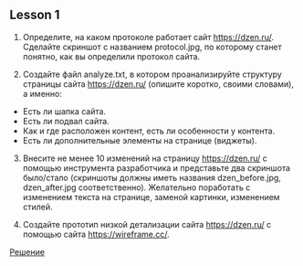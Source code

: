 ## Lesson 1
1. Определите, на каком протоколе работает сайт https://dzen.ru/. 
Сделайте скриншот с названием protocol.jpg, по которому станет понятно, как вы определили протокол сайта.

2. Создайте файл analyze.txt, в котором проанализируйте структуру страницы сайта https://dzen.ru/ (опишите коротко, своими словами), а именно: 
* Есть ли шапка сайта.
* Есть ли подвал сайта.
* Как и где расположен контент, есть ли особенности у контента.
* Есть ли дополнительные элементы на странице (виджеты). 

3. Внесите не менее 10 изменений на страницу https://dzen.ru/ с помощью инструмента разработчика и представьте два скриншота было/стало (скриншоты должны иметь названия dzen_before.jpg, dzen_after.jpg соответственно). Желательно поработать с изменением текста на странице, заменой картинки, изменением стилей.

4. Создайте прототип низкой детализации сайта https://dzen.ru/ с помощью сайта https://wireframe.cc/.

[Решение](lesson1/task1.md)
